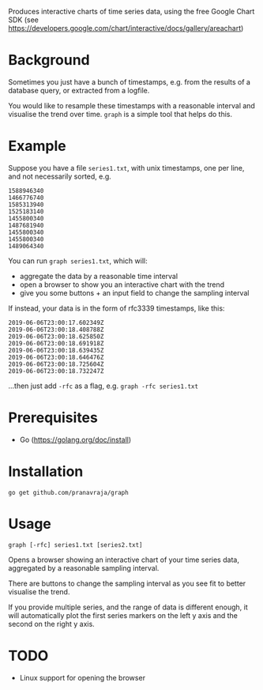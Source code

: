 Produces interactive charts of time series data, using the free Google Chart
SDK (see
https://developers.google.com/chart/interactive/docs/gallery/areachart)

# Background

Sometimes you just have a bunch of timestamps, e.g. from the results of a
database query, or extracted from a logfile.

You would like to resample these timestamps with a reasonable interval and
visualise the trend over time. `graph` is a simple tool that helps do this.

# Example

Suppose you have a file `series1.txt`, with unix timestamps, one per line, and
not necessarily sorted, e.g.

```
1588946340
1466776740
1585313940
1525183140
1455800340
1487681940
1455800340
1455800340
1489064340
```

You can run `graph series1.txt`, which will:

- aggregate the data by a reasonable time interval
- open a browser to show you an interactive chart with the trend
- give you some buttons + an input field to change the sampling interval

If instead, your data is in the form of rfc3339 timestamps, like this:

```
2019-06-06T23:00:17.602349Z
2019-06-06T23:00:18.408788Z
2019-06-06T23:00:18.625850Z
2019-06-06T23:00:18.691918Z
2019-06-06T23:00:18.639435Z
2019-06-06T23:00:18.646476Z
2019-06-06T23:00:18.725604Z
2019-06-06T23:00:18.732247Z
```

...then just add `-rfc` as a flag, e.g. `graph -rfc series1.txt`

# Prerequisites

- Go (https://golang.org/doc/install)

# Installation

    go get github.com/pranavraja/graph

# Usage

    graph [-rfc] series1.txt [series2.txt]

Opens a browser showing an interactive chart of your time series data,
aggregated by a reasonable sampling interval.

There are buttons to change the sampling interval as you see fit to better
visualise the trend.

If you provide multiple series, and the range of data is different enough, it
will automatically plot the first series markers on the left y axis and the
second on the right y axis.

# TODO

- Linux support for opening the browser
